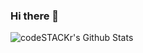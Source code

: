 ### Hi there 👋

<img align="left" alt="codeSTACKr's Github Stats" src="https://github-readme-stats.codestackr.vercel.app/api?username=beheinz&show_icons=true&hide_border=true" />
